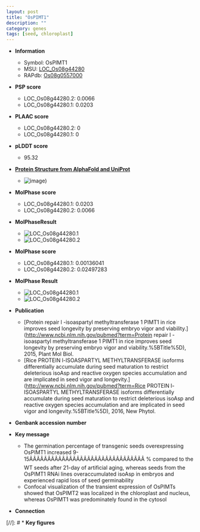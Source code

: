 ```yaml
---
layout: post
title: "OsPIMT1"
description: ""
category: genes
tags: [seed, chloroplast]
---
```


* **Information**  
    + Symbol: OsPIMT1  
    + MSU: [LOC_Os08g44280](http://rice.plantbiology.msu.edu/cgi-bin/ORF_infopage.cgi?orf=LOC_Os08g44280)  
    + RAPdb: [Os08g0557000](http://rapdb.dna.affrc.go.jp/viewer/gbrowse_details/irgsp1?name=Os08g0557000)  

* **PSP score**  
    + LOC_Os08g44280.2: 0.0066 
    + LOC_Os08g44280.1: 0.0203 

* **PLAAC score**  
    + LOC_Os08g44280.2: 0 
    + LOC_Os08g44280.1: 0 

* **pLDDT score**
    + 95.32

* **[Protein Structure from AlphaFold and UniProt](https://www.uniprot.org/uniprotkb/Q6ZJ17/entry#structure)**
    + ![image](https://ricepsp.github.io/images/Q6/AF-Q6ZJ17-F1.png))

* **MolPhase score**
    + LOC_Os08g44280.1: 0.0203
    + LOC_Os08g44280.2: 0.0066

* **MolPhaseResult**
    + ![LOC_Os08g44280.1](https://ricepsp.github.io/pictures/LOC_Os08g/LOC_Os08g44280.1.png)
    + ![LOC_Os08g44280.2](https://ricepsp.github.io/pictures/LOC_Os08g/LOC_Os08g44280.2.png)

* **MolPhase score**
    + LOC_Os08g44280.1: 0.00136041
    + LOC_Os08g44280.2: 0.02497283

* **MolPhase Result**
    + ![LOC_Os08g44280.1](https://304243504.github.io/Pictures/LOC_Os08g/LOC_Os08g44280.1.png)
    + ![LOC_Os08g44280.2](https://304243504.github.io/Pictures/LOC_Os08g/LOC_Os08g44280.2.png)

* **Publication**  
    + [Protein repair l -isoaspartyl methyltransferase 1 PIMT1 in rice improves seed longevity by preserving embryo vigor and viability.](http://www.ncbi.nlm.nih.gov/pubmed?term=Protein repair l -isoaspartyl methyltransferase 1 PIMT1 in rice improves seed longevity by preserving embryo vigor and viability.%5BTitle%5D), 2015, Plant Mol Biol.
    + [Rice PROTEIN l-ISOASPARTYL METHYLTRANSFERASE isoforms differentially accumulate during seed maturation to restrict deleterious isoAsp and reactive oxygen species accumulation and are implicated in seed vigor and longevity.](http://www.ncbi.nlm.nih.gov/pubmed?term=Rice PROTEIN l-ISOASPARTYL METHYLTRANSFERASE isoforms differentially accumulate during seed maturation to restrict deleterious isoAsp and reactive oxygen species accumulation and are implicated in seed vigor and longevity.%5BTitle%5D), 2016, New Phytol.

* **Genbank accession number**  

* **Key message**  
    + The germination percentage of transgenic seeds overexpressing OsPIMT1 increased 9-15ÃÂÃÂÃÂÃÂÃÂÃÂÃÂÃÂÃÂÃÂÃÂÃÂÃÂÃÂÃÂÃÂ % compared to the WT seeds after 21-day of artificial aging, whereas seeds from the OsPIMT1 RNAi lines overaccumulated isoAsp in embryos and experienced rapid loss of seed germinability
    + Confocal visualization of the transient expression of OsPIMTs showed that OsPIMT2 was localized in the chloroplast and nucleus, whereas OsPIMT1 was predominately found in the cytosol

* **Connection**  

[//]: # * **Key figures**  


